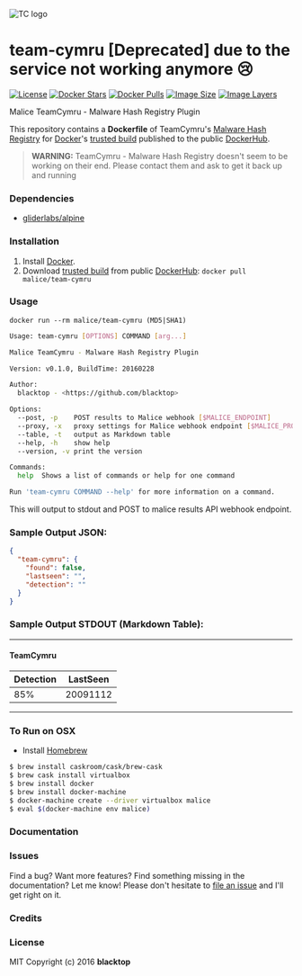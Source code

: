 ![TC logo](https://raw.githubusercontent.com/maliceio/malice-team-cymru/master/logo.png)
# team-cymru [Deprecated] due to the service not working anymore :cry:

[![License](http://img.shields.io/:license-mit-blue.svg)](http://doge.mit-license.org)
[![Docker Stars](https://img.shields.io/docker/stars/malice/team-cymru.svg)][hub]
[![Docker Pulls](https://img.shields.io/docker/pulls/malice/team-cymru.svg)][hub]
[![Image Size](https://img.shields.io/imagelayers/image-size/malice/team-cymru/latest.svg)](https://imagelayers.io/?images=malice/team-cymru:latest)
[![Image Layers](https://img.shields.io/imagelayers/layers/malice/team-cymru/latest.svg)](https://imagelayers.io/?images=malice/team-cymru:latest)

Malice TeamCymru - Malware Hash Registry Plugin

This repository contains a **Dockerfile** of TeamCymru's [Malware Hash Registry](http://www.team-cymru.org/MHR.html) for [Docker](https://www.docker.io/)'s [trusted build][hub] published to the public [DockerHub](https://hub.docker.com).

> **WARNING:** TeamCymru - Malware Hash Registry doesn't seem to be working on their end.  Please contact them and ask to get it back up and running

### Dependencies

* [gliderlabs/alpine](https://index.docker.io/_/gliderlabs/alpine/)


### Installation

1. Install [Docker](https://www.docker.io/).
2. Download [trusted build](https://hub.docker.com/r/malice/team-cymru/) from public [DockerHub](https://hub.docker.com): `docker pull malice/team-cymru`

### Usage

    docker run --rm malice/team-cymru (MD5|SHA1)

```bash
Usage: team-cymru [OPTIONS] COMMAND [arg...]

Malice TeamCymru - Malware Hash Registry Plugin

Version: v0.1.0, BuildTime: 20160228

Author:
  blacktop - <https://github.com/blacktop>

Options:
  --post, -p	POST results to Malice webhook [$MALICE_ENDPOINT]
  --proxy, -x	proxy settings for Malice webhook endpoint [$MALICE_PROXY]
  --table, -t	output as Markdown table
  --help, -h	show help
  --version, -v	print the version

Commands:
  help	Shows a list of commands or help for one command

Run 'team-cymru COMMAND --help' for more information on a command.
```

This will output to stdout and POST to malice results API webhook endpoint.

### Sample Output JSON:
```json
{
  "team-cymru": {
    "found": false,
    "lastseen": "",
    "detection": ""
  }
}
```
### Sample Output STDOUT (Markdown Table):
---
#### TeamCymru
| Detection   | LastSeen |
| ----------- | -------- |
| 85%         | 20091112 |
---
### To Run on OSX
 - Install [Homebrew](http://brew.sh)

```bash
$ brew install caskroom/cask/brew-cask
$ brew cask install virtualbox
$ brew install docker
$ brew install docker-machine
$ docker-machine create --driver virtualbox malice
$ eval $(docker-machine env malice)
```

### Documentation

### Issues

Find a bug? Want more features? Find something missing in the documentation? Let me know! Please don't hesitate to [file an issue](https://github.com/maliceio/malice-team-cymru/issues/new) and I'll get right on it.

### Credits

### License
MIT Copyright (c) 2016 **blacktop**

[hub]: https://hub.docker.com/r/malice/team-cymru/
